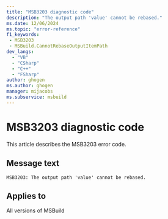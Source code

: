 ```yaml
---
title: "MSB3203 diagnostic code"
description: "The output path 'value' cannot be rebased."
ms.date: 12/06/2024
ms.topic: "error-reference"
f1_keywords:
 - MSB3203
 - MSBuild.CannotRebaseOutputItemPath
dev_langs:
  - "VB"
  - "CSharp"
  - "C++"
  - "FSharp"
author: ghogen
ms.author: ghogen
manager: mijacobs
ms.subservice: msbuild
---
```


# MSB3203 diagnostic code

<!-- :::ErrorDefinitionDescription::: -->
<!-- :::editable-content name="introDescription"::: -->
This article describes the MSB3203 error code.
<!-- :::editable-content-end::: -->

## Message text

```output
MSB3203: The output path 'value' cannot be rebased.
```

<!-- :::editable-content name="postOutputDescription"::: -->
<!--
{StrBegin="MSB3203: "}UE: This message is shown when the user asks the "MSBuild" task to rebase the paths of its output items relative to the project from where the "MSBuild" task is called (as opposed to the project(s) on which the "MSBuild" task is called), and one of the output item paths is invalid. LOCALIZATION: "{1}" is a localized message from a CLR/FX exception explaining the problem.

{StrBegin="MSB3203: "}UE: This message is shown when the user asks the "MSBuild" task to rebase the paths of its output items relative to the project from where the "MSBuild" task is called (as opposed to the project(s) on which the "MSBuild" task is called), and one of the output item paths is invalid. LOCALIZATION: "{1}" is a localized message from a CLR/FX exception explaining the problem.
-->
<!-- :::editable-content-end::: -->
<!-- :::ErrorDefinitionDescription-end::: -->

## Applies to

All versions of MSBuild
